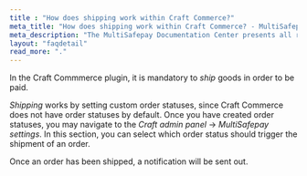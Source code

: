 ```yaml
---
title : "How does shipping work within Craft Commerce?"
meta_title: "How does shipping work within Craft Commerce? - MultiSafepay Docs"
meta_description: "The MultiSafepay Documentation Center presents all relevant information about our Plugins and API. You can also find support pages for payment methods, tools and general questions as well as the contact details of our Support and Integration Teams."
layout: "faqdetail"
read_more: "."
---
```


In the Craft Commmerce plugin, it is mandatory to _ship_ goods in order to be paid. 

_Shipping_ works by setting custom order statuses, since Craft Commerce does not have order statuses by default. Once you have created order statuses, you may navigate to the _Craft admin panel_ -> _MultiSafepay settings_. In this section, you can select which order status should trigger the shipment of an order.

Once an order has been shipped, a notification will be sent out.